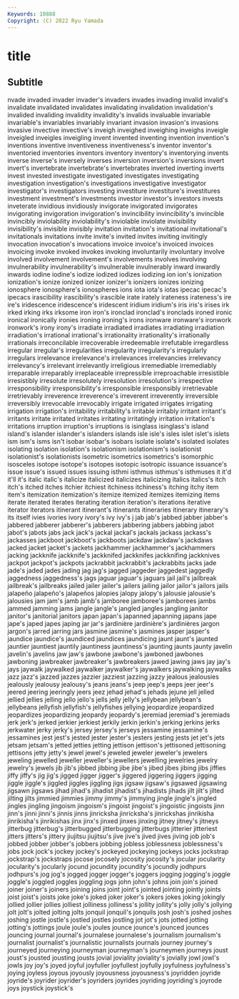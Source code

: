 ```yaml
---
Keywords: 10888
Copyright: (C) 2022 Ryu Yamada
---
```



# title

## Subtitle
nvade invaded invader invader's
invaders invades invading invalid invalid's invalidate invalidated invalidates invalidating invalidation
invalidation's invalided invaliding invalidity invalidity's invalids invaluable invariable invariable's invariables
invariably invariant invasion invasion's invasions invasive invective invective's inveigh inveighed
inveighing inveighs inveigle inveigled inveigles inveigling invent invented inventing invention
invention's inventions inventive inventiveness inventiveness's inventor inventor's inventoried inventories inventors
inventory inventory's inventorying invents inverse inverse's inversely inverses inversion inversion's
inversions invert invert's invertebrate invertebrate's invertebrates inverted inverting inverts invest
invested investigate investigated investigates investigating investigation investigation's investigations investigative investigator
investigator's investigators investing investiture investiture's investitures investment investment's investments investor
investor's investors invests inveterate invidious invidiously invigorate invigorated invigorates invigorating
invigoration invigoration's invincibility invincibility's invincible invincibly inviolability inviolability's inviolable inviolate
invisibility invisibility's invisible invisibly invitation invitation's invitational invitational's invitationals invitations
invite invite's invited invites inviting invitingly invocation invocation's invocations invoice
invoice's invoiced invoices invoicing invoke invoked invokes invoking involuntarily involuntary
involve involved involvement involvement's involvements involves involving invulnerability invulnerability's invulnerable
invulnerably inward inwardly inwards iodine iodine's iodize iodized iodizes iodizing
ion ion's ionization ionization's ionize ionized ionizer ionizer's ionizers ionizes
ionizing ionosphere ionosphere's ionospheres ions iota iota's iotas ipecac ipecac's
ipecacs irascibility irascibility's irascible irate irately irateness irateness's ire ire's
iridescence iridescence's iridescent iridium iridium's iris iris's irises irk irked
irking irks irksome iron iron's ironclad ironclad's ironclads ironed ironic
ironical ironically ironies ironing ironing's irons ironware ironware's ironwork ironwork's
irony irony's irradiate irradiated irradiates irradiating irradiation irradiation's irrational irrational's
irrationality irrationality's irrationally irrationals irreconcilable irrecoverable irredeemable irrefutable irregardless irregular
irregular's irregularities irregularity irregularity's irregularly irregulars irrelevance irrelevance's irrelevances irrelevancies
irrelevancy irrelevancy's irrelevant irrelevantly irreligious irremediable irremediably irreparable irreparably irreplaceable
irrepressible irreproachable irresistible irresistibly irresolute irresolutely irresolution irresolution's irrespective irresponsibility
irresponsibility's irresponsible irresponsibly irretrievable irretrievably irreverence irreverence's irreverent irreverently irreversible
irreversibly irrevocable irrevocably irrigate irrigated irrigates irrigating irrigation irrigation's irritability
irritability's irritable irritably irritant irritant's irritants irritate irritated irritates irritating
irritatingly irritation irritation's irritations irruption irruption's irruptions is isinglass isinglass's
island island's islander islander's islanders islands isle isle's isles islet
islet's islets ism ism's isms isn't isobar isobar's isobars isolate
isolate's isolated isolates isolating isolation isolation's isolationism isolationism's isolationist isolationist's
isolationists isometric isometrics isometrics's isomorphic isosceles isotope isotope's isotopes isotopic
isotropic issuance issuance's issue issue's issued issues issuing isthmi isthmus
isthmus's isthmuses it it'd it'll it's italic italic's italicize italicized
italicizes italicizing italics italics's itch itch's itched itches itchier itchiest
itchiness itchiness's itching itchy item item's itemization itemization's itemize itemized
itemizes itemizing items iterate iterated iterates iterating iteration iteration's iterations
iterative iterator iterators itinerant itinerant's itinerants itineraries itinerary itinerary's its
itself ivies ivories ivory ivory's ivy ivy's j jab jab's
jabbed jabber jabber's jabbered jabberer jabberer's jabberers jabbering jabbers jabbing
jabot jabot's jabots jabs jack jack's jackal jackal's jackals jackass
jackass's jackasses jackboot jackboot's jackboots jackdaw jackdaw's jackdaws jacked jacket
jacket's jackets jackhammer jackhammer's jackhammers jacking jackknife jackknife's jackknifed jackknifes
jackknifing jackknives jackpot jackpot's jackpots jackrabbit jackrabbit's jackrabbits jacks jade
jade's jaded jades jading jag jag's jagged jaggeder jaggedest jaggedly
jaggedness jaggedness's jags jaguar jaguar's jaguars jail jail's jailbreak jailbreak's
jailbreaks jailed jailer jailer's jailers jailing jailor jailor's jailors jails
jalapeño jalapeño's jalapeños jalopies jalopy jalopy's jalousie jalousie's jalousies jam
jam's jamb jamb's jamboree jamboree's jamborees jambs jammed jamming jams
jangle jangle's jangled jangles jangling janitor janitor's janitorial janitors japan
japan's japanned japanning japans jape jape's japed japes japing jar
jar's jardinière jardinière's jardinières jargon jargon's jarred jarring jars jasmine
jasmine's jasmines jasper jasper's jaundice jaundice's jaundiced jaundices jaundicing jaunt
jaunt's jaunted jauntier jauntiest jauntily jauntiness jauntiness's jaunting jaunts jaunty
javelin javelin's javelins jaw jaw's jawbone jawbone's jawboned jawbones jawboning
jawbreaker jawbreaker's jawbreakers jawed jawing jaws jay jay's jays jaywalk
jaywalked jaywalker jaywalker's jaywalkers jaywalking jaywalks jazz jazz's jazzed jazzes
jazzier jazziest jazzing jazzy jealous jealousies jealously jealousy jealousy's jeans
jeans's jeep jeep's jeeps jeer jeer's jeered jeering jeeringly jeers
jeez jehad jehad's jehads jejune jell jelled jellied jellies jelling
jello jello's jells jelly jelly's jellybean jellybean's jellybeans jellyfish jellyfish's
jellyfishes jellying jeopardize jeopardized jeopardizes jeopardizing jeopardy jeopardy's jeremiad jeremiad's
jeremiads jerk jerk's jerked jerkier jerkiest jerkily jerkin jerkin's jerking
jerkins jerks jerkwater jerky jerky's jersey jersey's jerseys jessamine jessamine's
jessamines jest jest's jested jester jester's jesters jesting jests jet
jet's jets jetsam jetsam's jetted jetties jetting jettison jettison's jettisoned
jettisoning jettisons jetty jetty's jewel jewel's jeweled jeweler jeweler's jewelers
jeweling jewelled jeweller jeweller's jewellers jewelling jewelries jewelry jewelry's jewels
jib jib's jibbed jibbing jibe jibe's jibed jibes jibing jibs
jiffies jiffy jiffy's jig jig's jigged jigger jigger's jiggered jiggering
jiggers jigging jiggle jiggle's jiggled jiggles jiggling jigs jigsaw jigsaw's
jigsawed jigsawing jigsawn jigsaws jihad jihad's jihadist jihadist's jihadists jihads
jilt jilt's jilted jilting jilts jimmied jimmies jimmy jimmy's jimmying
jingle jingle's jingled jingles jingling jingoism jingoism's jingoist jingoist's jingoistic
jingoists jinn jinn's jinni jinni's jinnis jinns jinricksha jinricksha's jinrickshas
jinrikisha jinrikisha's jinrikishas jinx jinx's jinxed jinxes jinxing jitney jitney's
jitneys jitterbug jitterbug's jitterbugged jitterbugging jitterbugs jitterier jitteriest jitters jitters's
jittery jiujitsu jiujitsu's jive jive's jived jives jiving job job's
jobbed jobber jobber's jobbers jobbing jobless joblessness joblessness's jobs jock
jock's jockey jockey's jockeyed jockeying jockeys jocks jockstrap jockstrap's jockstraps
jocose jocosely jocosity jocosity's jocular jocularity jocularity's jocularly jocund jocundity
jocundity's jocundly jodhpurs jodhpurs's jog jog's jogged jogger jogger's joggers
jogging jogging's joggle joggle's joggled joggles joggling jogs john john's
johns join join's joined joiner joiner's joiners joining joins joint
joint's jointed jointing jointly joints joist joist's joists joke joke's
joked joker joker's jokers jokes joking jokingly jollied jollier jollies
jolliest jolliness jolliness's jollity jollity's jolly jolly's jollying jolt jolt's
jolted jolting jolts jonquil jonquil's jonquils josh josh's joshed joshes
joshing jostle jostle's jostled jostles jostling jot jot's jots jotted
jotting jotting's jottings joule joule's joules jounce jounce's jounced jounces
jouncing journal journal's journalese journalese's journalism journalism's journalist journalist's journalistic
journalists journals journey journey's journeyed journeying journeyman journeyman's journeymen journeys
joust joust's jousted jousting jousts jovial joviality joviality's jovially jowl
jowl's jowls joy joy's joyed joyful joyfuller joyfullest joyfully joyfulness
joyfulness's joying joyless joyous joyously joyousness joyousness's joyridden joyride joyride's
joyrider joyrider's joyriders joyrides joyriding joyriding's joyrode joys joystick joystick's

